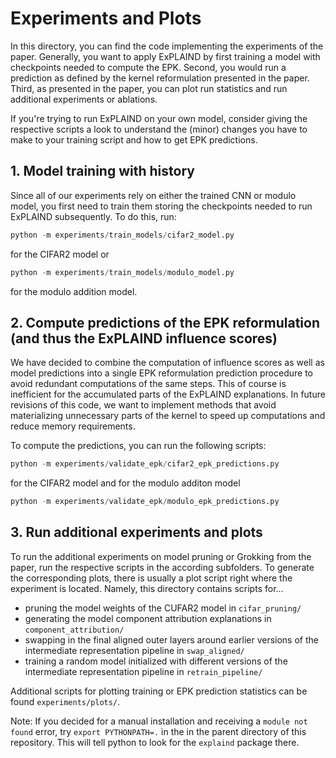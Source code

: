 # Experiments and Plots
In this directory, you can find the code implementing the experiments of the paper. Generally, you want to apply ExPLAIND by first training a model with checkpoints needed to compute the EPK. Second, you would run a prediction as defined by the kernel reformulation presented in the paper. Third, as presented in the paper, you can plot run statistics and run additional experiments or ablations.

If you're trying to run ExPLAIND on your own model, consider giving the respective scripts a look to understand the (minor) changes you have to make to your training script and how to get EPK predictions.

## 1. Model training with history

Since all of our experiments rely on either the trained CNN or modulo model, you first need to train them storing the checkpoints needed to run ExPLAIND subsequently. To do this, run:

```python
python -m experiments/train_models/cifar2_model.py
```

for the CIFAR2 model or

```python
python -m experiments/train_models/modulo_model.py
```

for the modulo addition model.

## 2. Compute predictions of the EPK reformulation (and thus the ExPLAIND influence scores)

We have decided to combine the computation of influence scores as well as model predictions into a single EPK reformulation prediction procedure to avoid redundant computations of the same steps. This of course is inefficient for the accumulated parts of the ExPLAIND explanations. In future revisions of this code, we want to implement methods that avoid materializing unnecessary parts of the kernel to speed up computations and reduce memory requirements.

To compute the predictions, you can run the following scripts:


```python
python -m experiments/validate_epk/cifar2_epk_predictions.py
```

for the CIFAR2 model and for the modulo additon model

```python
python -m experiments/validate_epk/modulo_epk_predictions.py
```

## 3. Run additional experiments and plots

To run the additional experiments on model pruning or Grokking from the paper, run the respective scripts in the according subfolders. To generate the corresponding plots, there is usually a plot script right where the experiment is located. Namely, this directory contains scripts for...

- pruning the model weights of the CUFAR2 model in `cifar_pruning/`
- generating the model component attribution explanations in `component_attribution/`
- swapping in the final aligned outer layers around earlier versions of the intermediate representation pipeline in `swap_aligned/`
- training a random model initialized with different versions of the intermediate representation pipeline in `retrain_pipeline/`

Additional scripts for plotting training or EPK prediction statistics can be found `experiments/plots/`.

Note: If you decided for a manual installation and receiving a `module not found` error, try `export PYTHONPATH=.` in the in the parent directory of this repository. This will tell python to look for the `explaind` package there. 

